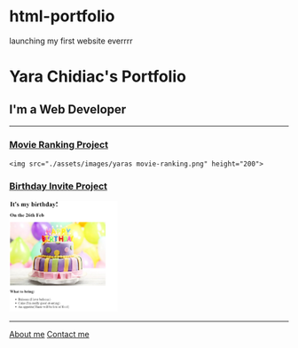 # html-portfolio
launching my first website everrrr
<!DOCTYPE html>
<html lang="en">

<head>
    <meta charset="UTF-8">
    <title>yara's portfolio</title>
</head>

<body>
<h1> Yara Chidiac's Portfolio</h1>
<h2> I'm a Web Developer</h2>
<hr noshade/>
<h3><a href="./public/movie-ranking.html">Movie Ranking Project</a></h3>

    <img src="./assets/images/yaras movie-ranking.png" height="200">

<p>
<h3><a href="./public/birthday-invite.html">Birthday Invite Project</a></h3>
    <img src="./assets/images/yaras birthday invitation.png" height="200">
<hr noshade/>
<a href="./public/about.html">About me</a>
<a href="./public/contact.html">Contact me</a>
</body>
</html>
